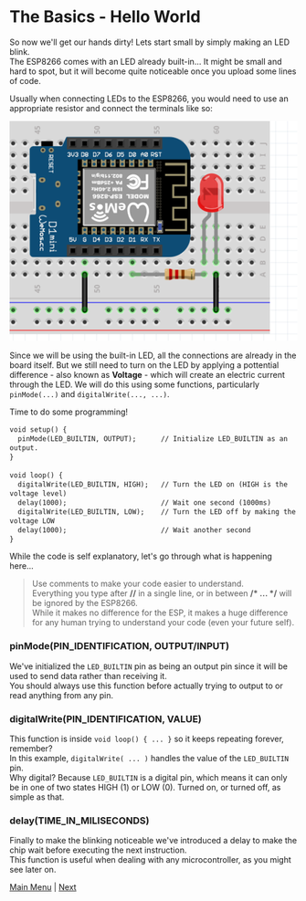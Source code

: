 # The Basics - Hello World

So now we'll get our hands dirty! Lets start small by simply making an LED blink.
</br>The ESP8266 comes with an LED already built-in... It might be small and hard to spot, but it will become quite noticeable once you upload some lines of code.

Usually when connecting LEDs to the ESP8266, you would need to use an appropriate resistor and connect the terminals like so:

![Hello World](./images/blink.PNG)

Since we will be using the built-in LED, all the connections are already in the board itself. But we still need to turn on the LED by applying a pottential difference - also known as **Voltage** - which will create an electric current through the LED. We will do this using some functions, particularly ```pinMode(...)``` and ```digitalWrite(..., ...)```.

Time to do some programming!

```Arduino
void setup() {
  pinMode(LED_BUILTIN, OUTPUT);      // Initialize LED_BUILTIN as an output.
}

void loop() {
  digitalWrite(LED_BUILTIN, HIGH);   // Turn the LED on (HIGH is the voltage level)
  delay(1000);                       // Wait one second (1000ms)
  digitalWrite(LED_BUILTIN, LOW);    // Turn the LED off by making the voltage LOW
  delay(1000);                       // Wait another second
}
```

While the code is self explanatory, let's go through what is happening here...
> Use comments to make your code easier to understand.</br>Everything you type after **//**  in a single line, or in between **/\* ... \*/** will be ignored by the ESP8266.</br>While it makes no difference for the ESP, it makes a huge difference for any human trying to understand your code (even your future self).

### pinMode(PIN_IDENTIFICATION, OUTPUT/INPUT)

We've initialized the ```LED_BUILTIN``` pin as being an output pin since it will be used to send data rather than receiving it.
</br>You should always use this function before actually trying to output to or read anything from any pin.

### digitalWrite(PIN_IDENTIFICATION, VALUE)

This function is inside ```void loop() { ... }``` so it keeps repeating forever, remember?
</br>In this example, ```digitalWrite( ... )``` handles the value of the ```LED_BUILTIN``` pin.
</br>Why digital? Because ```LED_BUILTIN``` is a digital pin, which means it can only be in one of two states HIGH (1) or LOW (0). Turned on, or turned off, as simple as that.

### delay(TIME_IN_MILISECONDS)

Finally to make the blinking noticeable we've introduced a delay to make the chip wait before executing the next instruction.
</br>This function is useful when dealing with any microcontroller, as you might see later on.

[Main Menu](../readme.md) | [Next](./ex1.md)
